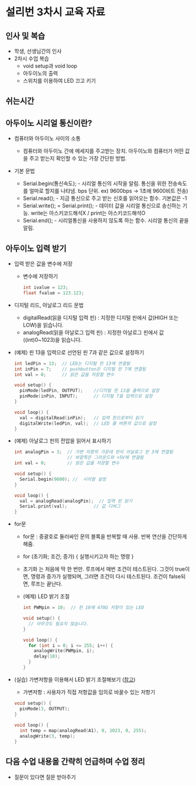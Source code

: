 # 설리번 3차시 교육 자료

## 인사 및 복습

- 학생, 선생님간의 인사
- 2차시 수업 복습
  - void setup과 void loop
  - 아두이노의 출력
  - 스위치를 이용하여 LED 끄고 키기

## 쉬는시간

## 아두이노 시리얼 통신이란?

- 컴퓨터와 아두이노 사이의 소통
  - 컴퓨터와 아두이노 간에 메세지를 주고받는 장치. 아두이노와 컴퓨터가 어떤 값을 주고 받는지 확인할 수 있는 가장 간단한 방법.

- 기본 문법
  - Serial.begin(통신속도); - 시리얼 통신의 시작을 알림. 통신을 위한 전송속도를 얼마로 할지를 나타냄. bps 단위. ex) 9600bps -> 1초에 9600비트 전송)
  - Serial.read(); - 지금 통신으로 주고 받는 신호를 읽어오는 함수. 기본값은 -1
  - Serial.write(); = Serial.print(); - 데이터 값을 시리얼 통신으로 송신하는 기능. write는 아스키코드해석X / print는 아스키코드해석O
  - Serial.end(); - 시리얼통신을 사용하지 않도록 하는 함수. 시리얼 통신의 끝을 알림.

## 아두이노 입력 받기

- 입력 받은 값을 변수에 저장

  - 변수에 저장하기

    ```cpp
    int ivalue = 123;
    float fvalue = 123.123;
    ```

- 디지털 리드, 아날로그 리드 문법

  - digitalRead(읽을 디지털 입력 핀) : 지정한 디지털 핀에서 값(HIGH 또는 LOW)을 읽습니다.
  - analogRead(읽을 아날로그 입력 핀) : 지정한 아날로그 핀에서 값((int)0~1023)을 읽습니다.

- (예제) 핀 13을 입력으로 선언된 핀 7과 같은 값으로 설정하기

  ```cpp
  int ledPin = 13;  // LED는 디지털 핀 13에 연결됨
  int inPin = 7;    // pushbutton은 디지털 핀 7에 연결됨
  int val = 0;      // 읽은 값을 저장할 변수
  
  void setup() {
    pinMode(ledPin, OUTPUT);    //디지털 핀 13을 출력으로 설정
    pinMode(inPin, INPUT);      // 디지털 7을 입력으로 설정
  }
  
  void loop() {
    val = digitalRead(inPin);   // 입력 핀으로부터 읽기
    digitalWrite(ledPin, val);  // LED 를 버튼의 값으로 설정
  }
  ```

- (예제) 아날로그 핀의 전압을 읽어서 표시하기

  ```cpp
  int analogPin = 3;  // 가변 저항의 가운데 핀이 아날로그 핀 3에 연결됨
                      // 바깥쪽은 그라운드와 +5V에 연결됨
  int val = 0;        // 읽은 값을 저장할 변수
  
  void setup() {
    Serial.begin(9600); //  시리얼 설정
  }
  
  void loop() {
    val = analogRead(analogPin);  // 입력 핀 읽기
    Serial.print(val);          // 값 디버그
  }
  ```

- for문

  - for문 : 중괄호로 둘러싸인 문의 블록을 반복할 때 사용. 반복 연산을 간단하게 해줌.

  - for (초기화; 조건; 증가) { 실행시키고자 하는 명령 }

  - 초기화 는 처음에 딱 한 번만. 루프에서 매번 조건이 테스트된다. 그것이 true이면, 명령과 증가가 실행되며, 그러면 조건이 다시 테스트된다. 조건이 false되면, 루프는 끝난다.

  - (예제) LED 밝기 조절

    ```cpp
    int PWMpin = 10;  // 핀 10에 470Ω 저항이 있는 LED
    
    void setup() {
      // 아무것도 필요치 않습니다.
    }
    
    void loop() {
      for (int i = 0; i <= 255; i++) {
        analogWrite(PWMpin, i);
        delay(10);
      }
    }
    ```

- (실습) 가변저항을 이용해서 LED 밝기 조절해보기 ([참고](https://kocoafab.cc/tutorial/view/755))

  - 가변저항 : 사용자가 직접 저항값을 임의로 바꿀수 있는 저항기

  ``` cpp
  void setup() {
    pinMode(3, OUTPUT);
  }
   
  void loop() {
    int temp = map(analogRead(A1), 0, 1023, 0, 255);
    analogWrite(3, temp);
  }
  ```

## 다음 수업 내용을 간략히 언급하며 수업 정리

- 질문이 있다면 질문 받아주기